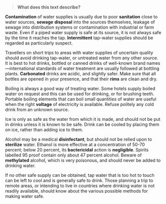 > **What does this text describe?**



**Contamination** of water supplies is usually due to poor **sanitation** close to water sources, **sewage** **disposal** into the sources themselves, leakage of sewage into distribution systems or contamination with industrial or farm waste. Even if a piped water supply is safe at its source, it is not always safe by the time it reaches the tap. **Intermittent** tap-water supplies should be regarded as particularly suspect.

 

Travellers on short trips to areas with water supplies of uncertain quality should avoid drinking tap-water, or untreated water from any other source. It is best to hot drinks, bottled or canned drinks of well-known brand names—international standards of water treatment are usually followed at bottling plants. **Carbonated** drinks are acidic, and slightly safer. Make sure that all bottles are opened in your presence, and that their **rims** are clean and dry.

 

Boiling is always a good way of treating water. Some hotels supply boiled water on request and this can be used for drinking, or for brushing teeth. Portable boiling elements that can boil small quantities of water are useful when the right **voltage** of electricity is available. Refuse politely any cold drink from an unknown source.

  

Ice is only as safe as the water from which it is made, and should not be put in drinks unless it is known to be safe. Drink can be cooled by placing them on ice, rather than adding ice to them.

 

Alcohol may be a medical **disinfectant**, but should not be relied upon to **sterilize** water. Ethanol is more effective at a concentration of 50-70 percent; below 20 percent, its **bactericidal** action is **negligible**. Spirits labelled 95 proof contain only about 47 percent alcohol. Beware of **methylated** alcohol, which is very poisonous, and should never be added to drinking water.

 

If no other safe supply can be obtained, tap water that is too hot to touch can be left to cool and is generally safe to drink. Those planning a trip to remote areas, or intending to live in countries where drinking water is not readily available, should know about the various possible methods for making water safe.

